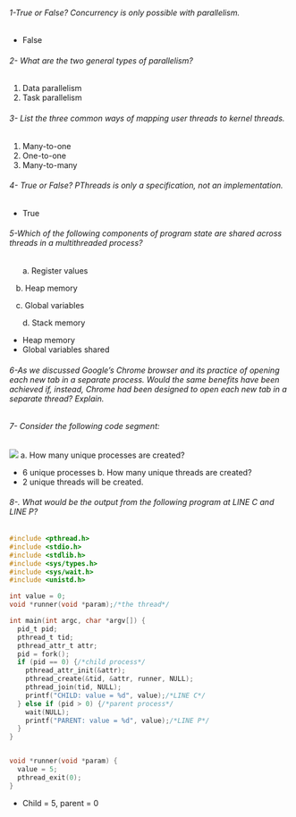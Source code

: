 ###### 1-True or False? Concurrency is only possible with parallelism.
- False 


###### 2- What are the two general types of parallelism?
1. Data parallelism  
2. Task parallelism

###### 3- List the three common ways of mapping user threads to kernel threads.
1. Many-to-one  
2. One-to-one  
3. Many-to-many

###### 4- True or False? PThreads is only a specification, not an implementation.
- True

###### 5-Which of the following components of program state are shared across threads in a multithreaded process?

      a. Register values

   b. Heap memory

   c. Global variables

      d. Stack memory 
- Heap memory 
- Global variables shared

###### 6-As we discussed Google’s Chrome browser and its practice of opening each new tab in a separate process. Would the same benefits have been achieved if, instead, Chrome had been designed to open each new tab in a separate thread? Explain. 

###### 7- Consider the following code segment:
![](Pasted%20image%2020231015203408.png)
a. How many unique processes are created?
 - 6 unique processes
b. How many unique threads are created?
- 2 unique threads will be created.


###### 8-. What would be the output from the following program at LINE C and LINE P?
```C
#include <pthread.h>
#include <stdio.h>
#include <stdlib.h>
#include <sys/types.h>
#include <sys/wait.h>
#include <unistd.h>

int value = 0;
void *runner(void *param);/*the thread*/ 

int main(int argc, char *argv[]) {
  pid_t pid;
  pthread_t tid;
  pthread_attr_t attr;
  pid = fork();
  if (pid == 0) {/*child process*/ 
    pthread_attr_init(&attr);
    pthread_create(&tid, &attr, runner, NULL);
    pthread_join(tid, NULL);
    printf("CHILD: value = %d", value);/*LINE C*/
  } else if (pid > 0) {/*parent process*/
    wait(NULL);
    printf("PARENT: value = %d", value);/*LINE P*/
  }
}


void *runner(void *param) {
  value = 5;
  pthread_exit(0);
}

```
- Child = 5, parent = 0
